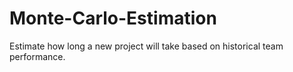 # Monte-Carlo-Estimation
Estimate how long a new project will take based on historical team performance.
